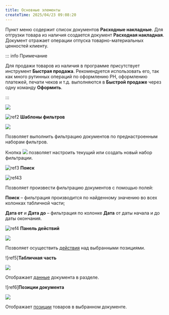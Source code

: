 ```yaml
---
title: Основные элементы
createTime: 2025/04/23 09:08:20
---
```

Пункт меню содержит список документов **Расходные накладные**. Для отгрузки товара из наличия создается документ **Расходная накладная**. Документ отражает операции отпуска товарно-материальных ценностей клиенту. 

::: info Примечание

Для продажи товаров из наличия в программе присутствует инструмент **Быстрая продажа**. Рекомендуется использовать его, так как много рутинных операций по оформлению РН, оформлению платежей, печати чеков и т.д. выполняются в **Быстрой продаже** через одну команду **Оформить**.

:::

![](Aspose.Words.83ab1c44-6b28-430a-a5f2-4d9e6ba1abd4.468.png)

![ref2](Aspose.Words.83ab1c44-6b28-430a-a5f2-4d9e6ba1abd4.004.png) **Шаблоны фильтров**

![](Aspose.Words.83ab1c44-6b28-430a-a5f2-4d9e6ba1abd4.469.png)

Позволяет выполнить фильтрацию документов по преднастроенным наборам фильтров.

Кнопка ![](Aspose.Words.83ab1c44-6b28-430a-a5f2-4d9e6ba1abd4.470.png) позволяет настроить текущий или создать новый набор фильтрации.

![ref3](Aspose.Words.83ab1c44-6b28-430a-a5f2-4d9e6ba1abd4.006.png) **Поиск**

![ref43](drex_raskhodnye_nakladnye_control_2.png)

Позволяет произвести фильтрацию документов с помощью полей:

**Поиск** – фильтрация производится по найденному значению во всех колонках табличной части;

**Дата от** и **Дата до** – фильтрация по колонке **Дата** от даты начала и до даты окончания.

![ref4](Aspose.Words.83ab1c44-6b28-430a-a5f2-4d9e6ba1abd4.008.png) **Панель действий**

![](Aspose.Words.83ab1c44-6b28-430a-a5f2-4d9e6ba1abd4.472.png)

Позволяет осуществить [действия](#adca775a-afbb-4560-a924-896e1f11c4b6) над выбранными позициями.

![ref5]**Табличная часть**

![](Aspose.Words.83ab1c44-6b28-430a-a5f2-4d9e6ba1abd4.473.png)

Отображает [данные](#f5062a81-8595-4b2f-b5ed-2477a40c1eb1) документа в разделе.

![ref6]**Позиции документа**

![](Aspose.Words.83ab1c44-6b28-430a-a5f2-4d9e6ba1abd4.474.png)

Отображает [позиции](#f5062a81-8595-4b2f-b5ed-2477a40c1eb1) товаров в выбранном документе.